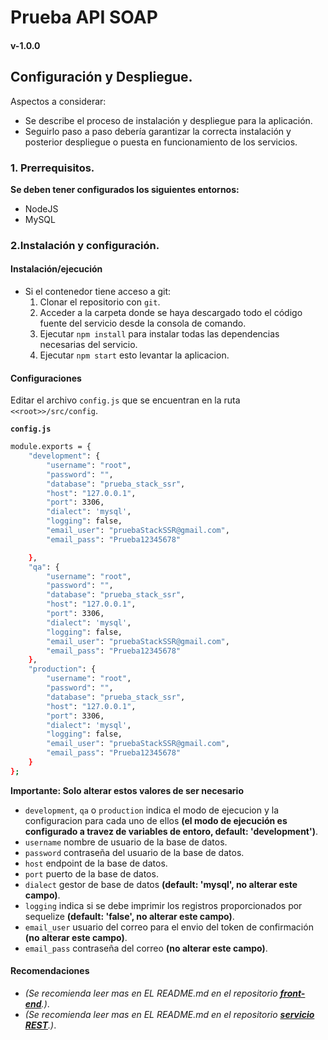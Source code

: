 # Prueba API SOAP

#### v-1.0.0

## Configuración y Despliegue.

Aspectos a considerar:

- Se describe el proceso de instalación y despliegue para la aplicación.
- Seguirlo paso a paso debería garantizar la correcta instalación y posterior despliegue o puesta en funcionamiento de los servicios. 

### 1. Prerrequisitos.

**Se deben tener configurados los siguientes entornos:**

- NodeJS
- MySQL

### 2.Instalación y configuración.

#### Instalación/ejecución
- Si el contenedor tiene acceso a git:
  1. Clonar el repositorio con `git`.
  2. Acceder a la carpeta donde se haya descargado todo el código fuente del servicio desde la consola de comando.
  4. Ejecutar `npm install` para instalar todas las dependencias necesarias del servicio.
  5. Ejecutar `npm start` esto levantar la aplicacion.

#### Configuraciones
Editar el archivo `config.js` que se encuentran en la ruta `<<root>>/src/config`.

**`config.js`**

```bash
module.exports = {
    "development": {
        "username": "root",
        "password": "",
        "database": "prueba_stack_ssr",
        "host": "127.0.0.1",
        "port": 3306,
        "dialect": 'mysql',
        "logging": false,
        "email_user": "pruebaStackSSR@gmail.com",
        "email_pass": "Prueba12345678" 

    },
    "qa": {
        "username": "root",
        "password": "",
        "database": "prueba_stack_ssr",
        "host": "127.0.0.1",
        "port": 3306,
        "dialect": 'mysql',
        "logging": false,
        "email_user": "pruebaStackSSR@gmail.com",
        "email_pass": "Prueba12345678"
    },
    "production": {
        "username": "root",
        "password": "",
        "database": "prueba_stack_ssr",
        "host": "127.0.0.1",
        "port": 3306,
        "dialect": 'mysql',
        "logging": false,
        "email_user": "pruebaStackSSR@gmail.com",
        "email_pass": "Prueba12345678"
    }
};

```
**Importante: Solo alterar estos valores de ser necesario**
  - `development`, `qa` o `production` indica el modo de ejecucion y la configuracion para cada uno de ellos **(el modo de ejecución es configurado a travez de variables de entoro, default: 'development')**.
  - `username` nombre de usuario de la base de datos.
  - `password` contraseña del usuario de la base de datos.
  - `host` endpoint de la base de datos.
  - `port` puerto de la base de datos.
  - `dialect` gestor de base de datos **(default: 'mysql', no alterar este campo)**.
  - `logging` indica si se debe imprimir los registros proporcionados por sequelize **(default: 'false', no alterar este campo)**.
  - `email_user` usuario del correo para el envio del token de confirmación **(no alterar este campo)**.
  - `email_pass` contraseña del correo **(no alterar este campo)**.
 
#### Recomendaciones
 - *(Se recomienda leer mas en EL README.md en el repositorio **[front-end](http://localhost:2001)**.)*.
 - *(Se recomienda leer mas en EL README.md en el repositorio **[servicio REST](http://localhost:2001)**.)*.

